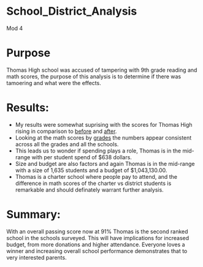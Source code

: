 # School_District_Analysis
Mod 4

# Purpose 
Thomas High school was accused of tampering with 9th grade reading and math scores, the purpose of this analysis is to determine if there was tamoering and what were the effects.

# Results:
 - My results were somewhat suprising with the scores for Thomas High rising in comparison to [before](/images/beforeall.png) and [after](/images/afterall.png).
 - Looking at the math scores by [grades](url) the numbers appear consistent across all the grades and all the schools.
 - This leads us to wonder if spending plays a role, Thomas is in the mid-range with per student spend of $638 dollars.  
 - Size and budget are also factors and again Thomas is in the mid-range with a size of 1,635 students and a budget of $1,043,130.00.  
 - Thomas is a charter school where people pay to attend, and the difference in math scores of the charter vs district students is remarkable and should definately warrant further analysis.
 
# Summary:

With an overall passing score now at 91% Thomas is the second ranked school in the schools surveyed.  This will have implications for increased budget, from more donations and higher attendance.  Everyone loves a winner and increasing overall school performance demonstrates that to very interested parents.
